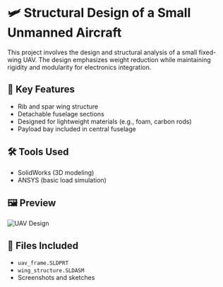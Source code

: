# 🛩️ Structural Design of a Small Unmanned Aircraft

This project involves the design and structural analysis of a small fixed-wing UAV. The design emphasizes weight reduction while maintaining rigidity and modularity for electronics integration.

## 📐 Key Features

- Rib and spar wing structure
- Detachable fuselage sections
- Designed for lightweight materials (e.g., foam, carbon rods)
- Payload bay included in central fuselage

## 🛠️ Tools Used

- SolidWorks (3D modeling)
- ANSYS (basic load simulation)

## 🖼️ Preview

![UAV Design](../assets/uav.png)

## 📁 Files Included

- `uav_frame.SLDPRT`
- `wing_structure.SLDASM`
- Screenshots and sketches
